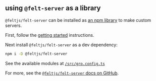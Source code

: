 ## using `@felt-server` as a library

`@feltjs/felt-server` can be installed as
[an npm library](https://www.npmjs.com/package/@feltjs/felt-server)
to make custom servers.

First, follow the [getting started](/src/docs/getting-started.md) instructions.

Next install `@feltjs/felt-server` as a dev dependency:

```bash
npm i -D @feltjs/felt-server
```

See the available modules at [`/src/gro.config.ts`](/src/gro.config.ts)

For more, see the
[`@feltjs/felt-server` docs on GitHub](https://github.com/feltjs/felt-server).
